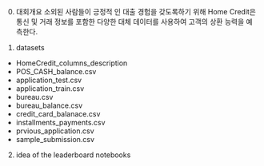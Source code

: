 0. 대회개요 
소외된 사람들이 긍정적 인 대출 경험을 갖도록하기 위해 Home Credit은 통신 및 거래 정보를 포함한 다양한 대체 데이터를 사용하여 고객의 상환 능력을 예측한다. 

1. datasets
- HomeCredit_columns_description
- POS_CASH_balance.csv
- application_test.csv
- application_train.csv
- bureau.csv
- bureau_balance.csv
- credit_card_balanace.csv
- installments_payments.csv
- prvious_application.csv
- sample_submission.csv

2. idea of the leaderboard notebooks
